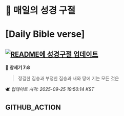 # 🙏 매일의 성경 구절
# [Daily Bible verse]
## [![README에 성경구절 업데이트](https://github.com/DONGSUKA/first_test/actions/workflows/update-readme-bible.yml/badge.svg)](https://github.com/DONGSUKA/first_test/actions/workflows/update-readme-bible.yml)
<!-- START_BIBLE_VERSE -->
📖 **창세기 7:8**
> 정결한 짐승과 부정한 짐승과 새와 땅에 기는 모든 것은

🕊️ _업데이트 시각: 2025-09-25 19:50:14 KST_
  <!-- END_BIBLE_VERSE -->
## GITHUB_ACTION
